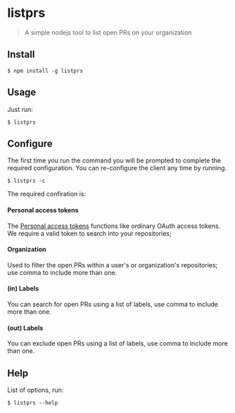 # listprs
> A simple nodejs tool to list open PRs on your organization

## Install

```
$ npm install -g listprs
```

## Usage
Just run:
```
$ listprs
```

## Configure
The first time you run the command you will be prompted to complete the required configuration.
You can re-configure the client any time by running.
```
$ listprs -c
```
The required confiration is:

#### Personal access tokens
The [Personal access tokens](https://github.com/settings/tokens) functions like ordinary OAuth access tokens. We require a valid token to search into your repositories;

#### Organization
Used to filter the open PRs within a user's or organization's repositories; use comma to include more than one.

#### (in) Labels 
You can search for open PRs using a list of labels, use comma to include more than one.

#### (out) Labels 
You can exclude open PRs using a list of labels, use comma to include more than one. 

## Help
List of options, run: 
```
$ listprs --help
```
